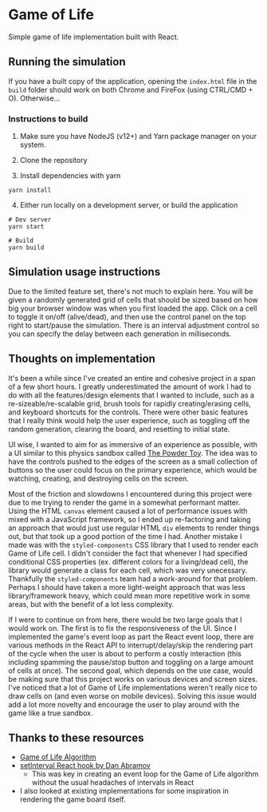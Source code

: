 # Game of Life

Simple game of life implementation built with React.

## Running the simulation

If you have a built copy of the application, opening the `index.html` file in the `build` folder should work on both Chrome and FireFox (using CTRL/CMD + O). Otherwise...

### Instructions to build

1. Make sure you have NodeJS (v12+) and Yarn package manager on your system.

2. Clone the repository

3. Install dependencies with yarn

```shell
yarn install
```

4. Either run locally on a development server, or build the application

```shell
# Dev server
yarn start
```

```shell
# Build
yarn build 
```

## Simulation usage instructions

Due to the limited feature set, there's not much to explain here. You will be given a randomly generated grid of cells that should be sized based on how big your browser window was when you first loaded the app. Click on a cell to toggle it on/off (alive/dead), and then use the control panel on the top right to start/pause the simulation. There is an interval adjustment control so you can specify the delay between each generation in milliseconds.

## Thoughts on implementation

It's been a while since I've created an entire and cohesive project in a span of a few short hours. I greatly underestimated the amount of work I had to do with all the features/design elements that I wanted to include, such as a re-sizeable/re-scalable grid, brush tools for rapidly creating/erasing cells, and keyboard shortcuts for the controls. There were other basic features that I really think would help the user experience, such as toggling off the random generation, clearing the board, and resetting to initial state.

UI wise, I wanted to aim for as immersive of an experience as possible, with a UI similar to this physics sandbox called [The Powder Toy](https://powdertoy.co.uk/). The idea was to have the controls pushed to the edges of the screen as a small collection of buttons so the user could focus on the primary experience, which would be watching, creating, and destroying cells on the screen.

Most of the friction and slowdowns I encountered during this project were due to me trying to render the game in a somewhat performant matter. Using the HTML `canvas` element caused a lot of performance issues with mixed with a JavaScript framework, so I ended up re-factoring and taking an approach that would just use regular HTML `div` elements to render things out, but that took up a good portion of the time I had. Another mistake I made was with the `styled-components` CSS library that I used to render each Game of Life cell. I didn't consider the fact that whenever I had specified conditional CSS properties (ex. different colors for a living/dead cell), the library would generate a class for each cell, which was very unecessary. Thankfully the `styled-components` team had a work-around for that problem. Perhaps I should have taken a more light-weight approach that was less library/framework heavy, which could mean more repetitive work in some areas, but with the benefit of a lot less complexity.

If I were to continue on from here, there would be two large goals that I would work on. The first is to fix the responsiveness of the UI. Since I implemented the game's event loop as part the React event loop, there are various methods in the React API to interrupt/delay/skip the rendering part of the cycle when the user is about to perform a costly interaction (this including spamming the pause/stop button and toggling on a large amount of cells at once). The second goal, which depends on the use case, would be making sure that this project works on various devices and screen sizes. I've noticed that a lot of Game of Life implementations weren't really nice to draw cells on (and even worse on mobile devices). Solving this issue would add a lot more novelty and encourage the user to play around with the game like a true sandbox.

## Thanks to these resources

- [Game of Life Algorithm](https://rosettacode.org/wiki/Conway%27s_Game_of_Life#JavaScript)
- [setInterval React hook by Dan Abramov](https://overreacted.io/making-setinterval-declarative-with-react-hooks/)
    - This was key in creating an event loop for the Game of Life algorithm without the usual headaches of intervals in React
- I also looked at existing implementations for some inspiration in rendering the game board itself.

